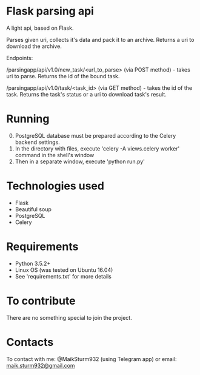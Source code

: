 # Flask parsing api
A light api, based on Flask.

Parses given uri, collects it's data and pack it to an archive.
Returns a uri to download the archive.

Endpoints:

/parsingapp/api/v1.0/new_task/<url_to_parse> (via POST method) - takes uri to parse.
Returns the id of the bound task.

/parsingapp/api/v1.0/task/<task_id> (via GET method) - takes the id of the task.
Returns the task's status or a uri to download task's result.


# Running
0) PostgreSQL database must be prepared according to the Celery backend settings.
1) In the directory with files, execute 'celery -A views.celery worker' command in the shell's window
2) Then in a separate window, execute 'python run.py'

# Technologies used
- Flask
- Beautiful soup
- PostgreSQL
- Celery

# Requirements
- Python 3.5.2+
- Linux OS (was tested on Ubuntu 16.04)
- See 'requirements.txt' for more details

# To contribute
There are no something special to join the project.

# Contacts
To contact with me: @MaikSturm932 (using Telegram app)
or email: maik.sturm932@gmail.com
